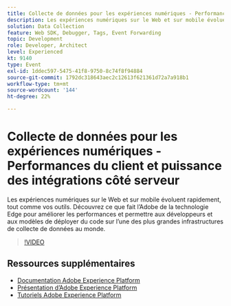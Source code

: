 ```yaml
---
title: Collecte de données pour les expériences numériques - Performances du client et puissance des intégrations côté serveur
description: Les expériences numériques sur le Web et sur mobile évoluent rapidement, tout comme vos outils. Découvrez ce que fait l’Adobe de la technologie Edge pour améliorer les performances et permettre aux développeurs et aux modèles de déployer du code sur l’une des plus grandes infrastructures de collecte de données au monde.
solution: Data Collection
feature: Web SDK, Debugger, Tags, Event Forwarding
topic: Development
role: Developer, Architect
level: Experienced
kt: 9140
type: Event
exl-id: 1ddec597-5475-41f8-9750-8c74f8f94884
source-git-commit: 1792dc318643aec2c12613f621361d72a7a918b1
workflow-type: tm+mt
source-wordcount: '144'
ht-degree: 22%

---
```


# Collecte de données pour les expériences numériques - Performances du client et puissance des intégrations côté serveur

Les expériences numériques sur le Web et sur mobile évoluent rapidement, tout comme vos outils. Découvrez ce que fait l’Adobe de la technologie Edge pour améliorer les performances et permettre aux développeurs et aux modèles de déployer du code sur l’une des plus grandes infrastructures de collecte de données au monde.

>[!VIDEO](https://video.tv.adobe.com/v/337584/?quality=12&learn=on&hidetitle=true)

## Ressources supplémentaires

- [Documentation Adobe Experience Platform](https://experienceleague.adobe.com/docs/experience-platform.html?lang=fr)
- [Présentation d’Adobe Experience Platform](https://experienceleague.adobe.com/docs/experience-platform/landing/home.html?lang=fr)
- [Tutoriels Adobe Experience Platform](https://experienceleague.adobe.com/docs/platform-learn/tutorials/overview.html?lang=fr)
